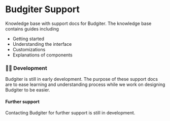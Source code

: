 # Budgiter Support

Knowledge base with support docs for Budgiter. The knowledge base contains guides including

- Getting started
- Understanding the interface
- Customizations
- Explanations of components

### 👩‍💻 Development

Budgiter is still in early development. The purpose of these support docs are to ease learning and understanding process while we work on designing Budgiter to be easier.

#### Further support

Contacting Budgiter for further support is still in development. 
